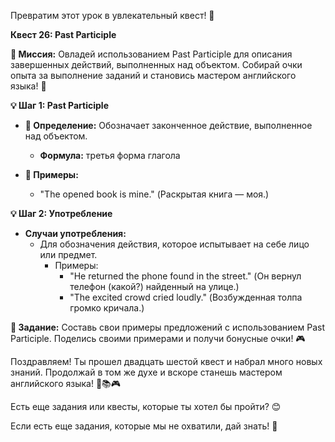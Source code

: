 Превратим этот урок в увлекательный квест! 🚀

**Квест 26: Past Participle**

**🎯 Миссия:**
Овладей использованием Past Participle для описания завершенных действий, выполненных над объектом. Собирай очки опыта за выполнение заданий и становись мастером английского языка! 🌟

**💡 Шаг 1: Past Participle**
- **📜 Определение:** Обозначает законченное действие, выполненное над объектом.
    - **Формула:** третья форма глагола

- **📝 Примеры:**
    - "The opened book is mine." (Раскрытая книга — моя.)

**💡 Шаг 2: Употребление**
- **Случаи употребления:**
    - Для обозначения действия, которое испытывает на себе лицо или предмет.
        - Примеры:
            - "He returned the phone found in the street." (Он вернул телефон (какой?) найденный на улице.)
            - "The excited crowd cried loudly." (Возбужденная толпа громко кричала.)

**🧩 Задание:** Составь свои примеры предложений с использованием Past Participle. Поделись своими примерами и получи бонусные очки! 🎮

Поздравляем! Ты прошел двадцать шестой квест и набрал много новых знаний. Продолжай в том же духе и вскоре станешь мастером английского языка! 🌟📚🎮

Есть еще задания или квесты, которые ты хотел бы пройти? 😊

Если есть еще задания, которые мы не охватили, дай знать! 🚀